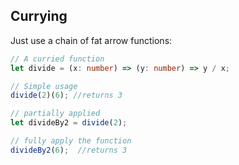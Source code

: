 ## Currying

Just use a chain of fat arrow functions:

```ts
// A curried function
let divide = (x: number) => (y: number) => y / x;

// Simple usage
divide(2)(6); //returns 3

// partially applied
let divideBy2 = divide(2);

// fully apply the function
divideBy2(6);  //returns 3
```
